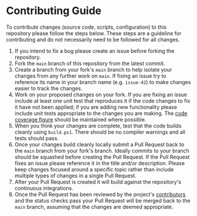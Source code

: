 # Contributing Guide

To contribute changes (source code, scripts, configuration) to this repository please follow the steps below. These steps are a guideline for contributing and do not necessarily need to be followed for all changes.

  1. If you intend to fix a bug please create an issue before forking the repository.
  1. Fork the `main` branch of this repository from the latest commit.
  1. Create a branch from your fork's `main` branch to help isolate your changes from any further work on `main`. If fixing an issue try to reference its name in your branch name (e.g. `issue-42`) to make changes easier to track the changes.
  1. Work on your proposed changes on your fork. If you are fixing an issue include at least one unit test that reproduces it if the code changes to fix it have not been applied; if you are adding new functionality please include unit tests appropriate to the changes you are making. The [code coverage figure](https://codecov.io/gh/martincostello/lambda-test-server) should be maintained where possible.
  1. When you think your changes are complete, test that the code builds cleanly using `build.ps1`. There should be no compiler warnings and all tests should pass.
  1. Once your changes build cleanly locally submit a Pull Request back to the `main` branch from your fork's branch. Ideally commits to your branch should be squashed before creating the Pull Request. If the Pull Request fixes an issue please reference it in the title and/or description. Please keep changes focused around a specific topic rather than include multiple types of changes in a single Pull Request.
  1. After your Pull Request is created it will build against the repository's continuous integrations.
  1. Once the Pull Request has been reviewed by the project's [contributors](https://github.com/martincostello/lambda-test-server/graphs/contributors) and the status checks pass your Pull Request will be merged back to the `main` branch, assuming that the changes are deemed appropriate.
